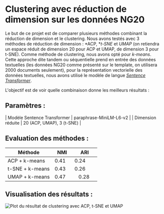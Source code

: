 # Clustering avec réduction de dimension sur les données NG20

Le but de ce projet est de comparer plusieurs méthodes combinant la réduction de dimension et le clustering. Nous avons testés avec 3 méthodes de réduction de dimension : *ACP, **t-SNE* et *UMAP* (on retiendra un espace réduit de dimension 20 pour ACP et UMAP, de dimension 3 pour t-SNE). Comme méthode de clustering, nous avons opté pour *k-means*. 
Cette approche dite tandem ou séquentielle prend en entrée des données textuelles (les données NG20
comme présenté sur le template, on utilisera 2000 documents seulement), pour la représentation vectorielle des données textuelles, nous avons utilisé le modèle de langue [*Sentence Transformer*](https://huggingface.co/sentence-transformers).

L'objectif est de voir quelle combinaison donne les meilleurs résultats :

## Paramètres :
|   Modèle Sentence Transformer |     paraphrase-MiniLM-L6-v2     |
|      Dimension réduite        |    20 (ACP, UMAP), 3 (t-SNE)    |


## Evaluation des méthodes : 

|     Méthode     |    NMI    |    ARI    |
|-----------------|-----------|-----------|
|   ACP + k-means |    0.41   |   0.24    |
| t-SNE + k-means |    0.43   |   0.26    |
|  UMAP + k-means |    0.47   |   0.28    |


## Visualisation des résultats :
![Plot du résultat de clustering avec ACP, t-SNE et UMAP]("results.png")